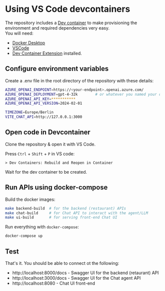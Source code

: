 # Using VS Code devcontainers 


The repository includes a [Dev container](https://code.visualstudio.com/docs/devcontainers/containers) to make provisioning the environment and required dependencies very easy.  
You will need: 

- [Docker Desktop](https://www.docker.com/products/docker-desktop/)
- [VSCode](https://code.visualstudio.com/) 
- [Dev Container Extension](https://marketplace.visualstudio.com/items?itemName=ms-vscode-remote.remote-containers) installed.


## Configure environment variables 

Create a .env file in the root directory of the repository with these details:

```bash 
AZURE_OPENAI_ENDPOINT=https://<your-endpoint>.openai.azure.com/
AZURE_OPENAI_DEPLOYMENT=gpt-4-32k        # or whatever you named your deployment
AZURE_OPENAI_API_KEY=***********
AZURE_OPENAI_API_VERSION=2024-02-01

TIMEZONE=Europe/Berlin
VITE_CHAT_API=http://127.0.0.1:3000
```


## Open code in Devcontainer  

Clone the repository & open it with VS Code. 

Press `Ctrl` + `Shift` + `P` in VS code:
```
> Dev Containers: Rebuild and Reopen in Container
```

Wait for the dev container to be created.


## Run APIs using docker-compose 

Build the docker images: 

```bash
make backend-build  # for the backend (restaurant) APIs 
make chat-build     # for Chat API to interact with the agent/LLM
make ui-build       # for serving front-end Chat UI 
```

Run everything with `docker-compose`:

```bash
docker-compose up
```


## Test 

That's it.  You should be able to connect ot the following: 

- http://localhost:8000/docs - Swagger UI for the backend (retaurant) API
- http://localhost:3000/docs - Swagger UI for the Chat agent API 
- http://localhost:8080 - Chat UI front-end 

